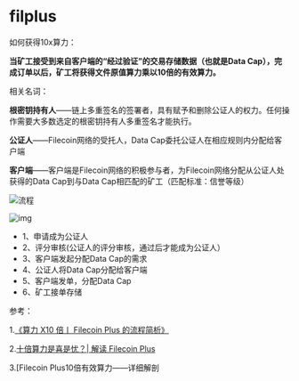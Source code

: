 # filplus







如何获得10x算力：

**当矿工接受到来自客户端的“经过验证”的交易存储数据（也就是Data Cap），完成订单以后，矿工将获得文件原值算力乘以10倍的有效算力。**



相关名词：

**根密钥持有人**——链上多重签名的签署者，具有赋予和删除公证人的权力。任何操作需要大多数选定的根密钥持有人多重签名才能执行。



**公证人**——Filecoin网络的受托人，Data Cap委托公证人在相应规则内分配给客户端



**客户端**——客户端是Filecoin网络的积极参与者，为Filecoin网络分配从公证人处获得的Data Cap到与Data Cap相匹配的矿工（匹配标准：信誉等级）



![流程](https://mmbiz.qpic.cn/mmbiz_jpg/XiclzxboEu7EmdgoJUBk3HE3fCj1tB8oyF4jL1EO40PunZZ6WDqUric9QOvWjMNZ0Thm4XHGjKOZ6T1GcOD3Ow1w/640?wx_fmt=jpeg&tp=webp&wxfrom=5&wx_lazy=1&wx_co=1)

![img](http://p6.itc.cn/images01/20201118/c4125e4fb9d240ee86e03651c41efb2b.png)

- 1、申请成为公证人
- 2、评分审核(公证人的评分审核，通过后才能成为公证人）
- 3、客户端发起分配Data Cap的需求
- 4、公证人将Data Cap分配给客户端
- 5、客户端发单，分配Data Cap
- 6、矿工接单存储





参考：

1.[《算力 X10 倍丨 Filecoin Plus 的流程简析》](http://mp.weixin.qq.com/s?__biz=MzIxMDcwMzg4Ng==&mid=2247491295&idx=1&sn=27d2f853207383e571922d2d59c1e30c&chksm=9761ddbea01654a857c864ea1388530f62835ce83bb4bd88f02db0702a8f9b481506a26b770f&scene=21#wechat_redirect) 

2.[十倍算力是喜是忧？| 解读 Filecoin Plus](https://www.chainnews.com/articles/093618219875.htm)

3.[Filecoin Plus10倍有效算力——详细解剖 
